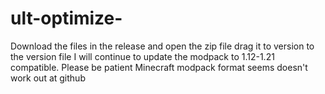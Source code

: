 # ult-optimize-
Download the files in the release and open the zip file
drag it to version to the version file
I will continue to update the modpack to 1.12-1.21 compatible. Please be patient
Minecraft modpack format seems doesn't work out at github
